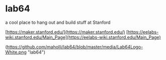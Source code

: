 # lab64
a cool place to hang out and build stuff at Stanford

[https://maker.stanford.edu/](https://maker.stanford.edu/)
[https://eelabs-wiki.stanford.edu/Main_Page](https://eelabs-wiki.stanford.edu/Main_Page)

(https://github.com/maholli/lab64/blob/master/media/Lab64Logo-White.png "lab64")
